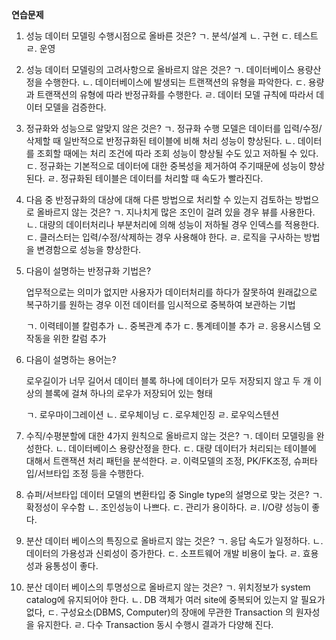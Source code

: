 **연습문제**
1. 성능 데이터 모델링 수행시점으로 올바른 것은?
    ㄱ. 분석/설계
    ㄴ. 구현
    ㄷ. 테스트
    ㄹ. 운영
    
2. 성능 데이터 모델링의 고려사항으로 올바르지 않은 것은?
    ㄱ. 데이터베이스 용량산정을 수행한다.
    ㄴ. 데이터베이스에 발생되는 트랜잭션의 유형을 파악한다.
    ㄷ. 용량과 트랜잭션의 유형에 따라 반정규화를 수행한다.
    ㄹ. 데이터 모델 규칙에 따라서 데이터 모델을 검증한다.
    
3. 정규화와 성능으로 알맞지 않은 것은?
    ㄱ. 정규화 수행 모델은 데이터를 입력/수정/삭제할 때 일반적으로 반정규화된 테이블에 비해 처리 성능이 향상된다.
    ㄴ. 데이터를 조회할 때에는 처리 조건에 따라 조회 성능이 향상될 수도 있고 저하될 수 있다.
    ㄷ. 정규화는 기본적으로 데이터에 대한 중복성을 제거하여 주기때문에 성능이 향상된다.
    ㄹ. 정규화된 테이블은 데이터를 처리할 때 속도가 빨라진다.
    
4. 다음 중 반정규화의 대상에 대해 다른 방법으로 처리할 수 있는지 검토하는 방법으로 올바르지 않는 것은?
    ㄱ. 지나치게 많은 조인이 걸려 있을 경우 뷰를 사용한다.
    ㄴ. 대량의 데이터처리나 부분처리에 의해 성능이 저하될 경우 인덱스를 적용한다.
    ㄷ. 클러스터는 입력/수정/삭제하는 경우 사용해야 한다.
    ㄹ. 로직을 구사하는 방법을 변경함으로 성능을 향상한다.
    
5. 다음이 설명하는 반정규화 기법은?

    업무적으로는 의미가 없지만 사용자가 데이터처리를 하다가 잘못하여 원래값으로 복구하기를 원하는 경우 이전 데이터를 임시적으로 중복하여 보관하는 기법
    
    ㄱ. 이력테이블 칼럼추가
    ㄴ. 중복관계 추가
    ㄷ. 통계테이블 추가
    ㄹ. 응용시스템 오작동을 위한 칼럼 추가 
    
6. 다음이 설명하는 용어는?
    
    로우길이가 너무 길어서 데이터 블록 하나에 데이터가 모두 저장되지 않고 두 개 이상의 블록에 걸쳐 하나의 로우가 저장되어 있는 형태
    
    ㄱ. 로우마이그레이션
    ㄴ. 로우체이닝
    ㄷ. 로우체인징
    ㄹ. 로우익스텐션
    
7. 수직/수평분할에 대한 4가지 원칙으로 올바르지 않는 것은?
    ㄱ. 데이터 모델링을 완성한다.
    ㄴ. 데이터베이스 용량산정을 한다.
    ㄷ. 대량 데이터가 처리되는 테이블에 대해서 트랜잭션 처리 패턴을 분석한다.
    ㄹ. 이력모델의 조정, PK/FK조정, 슈퍼타입/서브타입 조정 등을 수행한다.
    
8. 슈퍼/서브타입 데이터 모델의 변환타입 중 Single type의 설명으로 맞는 것은?
    ㄱ. 확정성이 우수함
    ㄴ. 조인성능이 나쁘다.
    ㄷ. 관리가 용이하다.
    ㄹ. I/O량 성능이 좋다.
    
9. 분산 데이터 베이스의 특징으로 올바르지 않는 것은?
    ㄱ. 응답 속도가 일정하다.
    ㄴ. 데이터의 가용성과 신뢰성이 증가한다.
    ㄷ. 소프트웨어 개발 비용이 높다.
    ㄹ. 효용성과 융통성이 좋다.
    
10. 분산 데이터 베이스의 투명성으로 올바르지 않는 것은?
    ㄱ. 위치정보가 system catalog에 유지되어야 한다.
    ㄴ. DB 객체가 여러 site에 중복되어 있는지 알 필요가 없다,
    ㄷ. 구성요소(DBMS, Computer)의 장애에 무관한 Transaction 의 원자성을 유지한다.
    ㄹ. 다수 Transaction 동시 수행시 결과가 다양해 진다.
